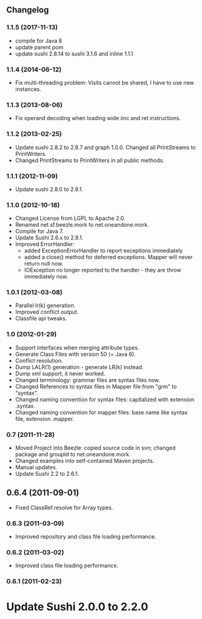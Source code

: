 ## Changelog 

### 1.1.5 (2017-11-13)

* compile for Java 8
* update parent pom
* update sushi 2.8.14 to sushi 3.1.6 and inline 1.1.1


### 1.1.4 (2014-06-12)

* Fix multi-threading problem: Visits cannot be shared, I have to use new instances.

### 1.1.3 (2013-08-06)

* Fix operand decoding when loading wide iinc and ret instructions.


### 1.1.2 (2013-02-25)

* Update sushi 2.8.2 to 2.8.7 and graph 1.0.0. Changed all PrintStreams to PrintWriters.
* Changed PrintStreams to PrintWriters in all public methods.


### 1.1.1 (2012-11-09)

* Update sushi 2.8.0 to 2.8.1.


### 1.1.0 (2012-10-18)

* Changed License from LGPL to Apache 2.0.
* Renamed net.sf.beezle.mork to net.oneandone.mork.
* Compile for Java 7.
* Update Sushi 2.6.x to 2.8.1.
* Improved ErrorHandler:
   * added ExceptionErrorHandler to report exceptions immediately
   * added a close() method for deferred exceptions. Mapper will never return null now.
   * IOException no longer reported to the handler - they are throw immediately now.


### 1.0.1 (2012-03-08)

* Parallel lr(k) generation.
* Improved conflict output.
* Classfile api tweaks.


### 1.0 (2012-01-29)

* Support interfaces when merging attribute types.
* Generate Class Files with version 50 (= Java 6).
* Conflict resolution.
* Dump LALR(1) generation - generate LR(k) instead.
* Dump xml support, it never worked.
* Changed terminology: grammar files are syntax files now.
* Changed References to syntax files in Mapper file from "grm" to "syntax".
* Changed naming convention for syntax files: capitalized with extension .syntax.
* Changed naming convention for mapper files: base name like syntax file, extension .mapper.


### 0.7 (2011-11-28)

* Moved Project into Beezle: copied source code in svn; changed package and groupId to net.oneandone.mork.
* Changed examples into self-contained Maven projects.
* Manual updates.
* Update Sushi 2.2 to 2.6.1.


## 0.6.4 (2011-09-01)

* Fixed ClassRef.resolve for Array types.


### 0.6.3 (2011-03-09)

* Improved repository and class file loading performance.


### 0.6.2 (2011-03-02)

* Improved class file loading performance.


### 0.6.1 (2011-02-23)

# Update Sushi 2.0.0 to 2.2.0
